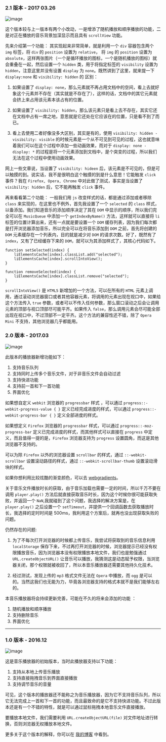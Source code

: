 
### 2.1 版本 - 2017 03.26

![image](https://github.com/hwaphon/HTML5MusicPlayer/blob/gh-pages/2.1.png)

这个版本较与上一版本有两个小改动，一是增添了随机播放和顺序播放的功能，二是对正在播放的音乐背景加深显示而且具有 `scrollView` 功能。

先来介绍第一个功能： 其实现起来非常简单，就是利用一个 `div` 容器包含两个 `img` 标签，将 `div` 的 `position` 设置为 `relative`， 将 `img` 的 `position` 设置为 `absolute`，这样两张图片（一个是循环播放的图标，一个是随机播放的图标）就会重叠在一起，然后设置一个 `hidden` 类，用于将指定标签的 `visibility` 设置为 `hidden`，注意这里并没有设置 `display` 为 `none`。既然讲到了这里，就来提一下 `display:none` 和 `visibility: hidden` 的 区别：

  1. 如果设置了 `display: none`，那么元素就不再占用文档中的空间，看上去就好象这个元素并不存在（其实就是不存在了），这样的话，文档中的其它元素就会挤上来占用该元素本该占有的位置。

  2. 如果设置了 `visibility: hidden`，那么该元素只是看上去不存在，其实它还在文档中占有一席之地，意思就是它还处在它应该在的位置，只是看不到了而已。

  3. 看上去使用二者好像没多大区别，其实是有的，使用 `visibility: hidden - visibility: visible` 的时候元素是一个从不可见到可见的过程，这也就意味着我们可以在这个过程中添加一些动画效果，而对于 `display: none - display: *` 的过程是将一个元素添加到文档中，是个突变的过程，所以我们无法在这个过程中使用动画效果。

网上一些文章说，当设置了 `visibility: hideen` 后，该元素是不可见的，但是可以触摸的到。说实话，我不是很明白这个触摸的到是什么意思！它能触发 `click` 事件？我在 `Firefox, Opera, Chrome` 中对此做了测试，事实是当设置了 `visibility: hidden` 后，它不能再触发 `click` 事件。

再来看看第二个功能： 一般我们用 `js` 改变样式的话，都是通过添加或者移除 `class` 来实现的，在这里也不例外，首先我设置了一个 `selected` 的 `class` 样式，以备添加。我们知道音乐的添加顺序决定了其在 `DOM` 中显示的顺序，所以我们完全可以在 `MusicQueue` 中添加一个 `getIndexByName()` 方法，这样就可以直接将 `li` 标签的位置计算出来，还有一点就是要设置一个 `DOM` 缓存列表，因为我们每次都是打开浏览器添加音乐，所以完全可以在将音乐添加到 `DOM` 之前，首先将创建的 `DOM` 元素缓存在一个列表内，目的就是减少对 `DOM` 的请求次数。好了，既然有了 `index`，又有了已经缓存下来的 `DOM`，就可以为其添加样式了，其核心代码如下。

	function setSelected(index) {
		liElementsCache[index].classList.add("selected");
		liElementsCache[index].scrollIntoView();
	}

	function removeSelected(index) {
		liElementsCache[index].classList.remove("selected");
	}
 
 `scrollIntoView()` 是 `HTML5` 新增加的一个方法，可以在所有的 `HTML` 元素上调用，通过滚动浏览器窗口或者其他容器元素，将调用的元素出现在视口中，如果给这个方法传入 `true` 参数，或者可以不传入任何参数，那么窗口滚动之后会让调用元素的顶部与视口顶部尽可能平齐。如果传入 `false`，那么调用元素会尽可能全部出现在视口中，不过顶部不一定平齐。这个方法的兼容性还不错，除了 `Opera Mini` 不支持，其他浏览器几乎都能用。
 
### 2.0 版本 - 2017.03 

![image](https://github.com/hwaphon/HTML5MusicPlayer/blob/gh-pages/2.0.png)

此版本的播放器新增功能如下：

1. 支持音乐队列
2. 支持同时上传多个音乐文件，对于非音乐文件会自动过滤
3. 支持快进功能
4. 支持前一首和下一首功能
5. 界面优化

如果想自定义 `webkit` 浏览器的 `progressbar` 样式 ，可以通过 `progress::-webkit-progress-value { }` 定义已经完成进度的样式，可以通过 `progress::-webkit-progress-bar { }` 定义全部进度的样式。

如果想定义 `Firefox` 浏览器的 `progressbar` 样式，可以通过 `progress::-moz-progress-bar` 定义已完成进度的样式，而其他样式可以直接在 `progress` 中定义，而且值得一提的是，`Firefox` 浏览器支持为 `progress` 设置圆角，而这是其他浏览器不支持的。

可以为除 `Firefox` 以外的浏览器设置 `scrollbar` 的样式，通过 `::-webkit-scrollbar` 设置滚动路径的样式，通过 `::-webkit-scrollbar-thumb` 设置滚动滑块的样式。

如果你想利用比较炫酷的渐变颜色，可以去 [webgradients](https://webgradients.com/)。

关于音乐文件播放时长的获取，由于音乐加载也需要一定的时间，所以千万不要在调用 `player.play()` 方法后就直接获取音乐时长，因为这个时候你很可能获取失败，并返回一个 `NaN`,我就碰到了这个问题，我选择的解决方案是，在 `player.play()` 之后设置一个 `setTimeout`，并提供一个回调函数去获取播放时长，我选择的定时时间是 500ms，我利用这个方案后，就再也没出现获取失败的问题。

仍然存在的问题:

1. 为了不每次打开浏览器的时候都上传音乐，我尝试将获取到的音乐信息利用 `localStorage` 保存下来，不过再打开浏览器的时候，浏览器提示已经没有权限播放音乐，因为浏览器本没有权限播放本地文件，我们也是勉强通过 `URL.createObjectURL()` 让音乐可以播放，我猜测这是动态赋予权限，当浏览器关闭，那个权限就被收回了，所以本音乐播放器还需要其他持久化技术。

2. 经过测试，发现上传的 `mp3` 格式文件无法在 `Opera` 中播放，而 `ogg` 是可以的。当然这我们也无能为力，毕竟各浏览器支持的格式本就不是我们能够左右的。

本音乐播放器将会持续更新完善，可能在不久的将来会添加的功能 ：

1. 随机播放和顺序播放
2. 支持删除音乐
3. 界面优化

---
### 1.0 版本 - 2016.12

![image](https://github.com/hwaphon/HTML5MusicPlayer/blob/gh-pages/1.0.gif)

这是音乐播放器的初始版本，当时此播放器支持以下功能：

1. 支持从本地上传音乐播放
2. 支持直接拖拽音乐到界面直接播放
3. 支持调节音乐的音量

可见，这个版本的播放器还不能称之为音乐播放器，因为它不支持音乐队列，所以它无法完成上一首和下一首的功能，而且最致命的是它不支持快进功能。不过此版本还是有一个不错的特性，就是可以通过鼠标拖拽本地音乐文件直接播放。

要播放本地文件，我们需要利用 `URL.createObjectURL(file)` 对文件地址进行转换，否则浏览器无权播放本地文件。

更多关于这个版本的解释，你可以在 [我的博客](http://hwaphon.site/?p=280) 中看到。

